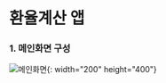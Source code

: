 # 환율계산 앱

### 1. 메인화면 구성
![메인화면](https://user-images.githubusercontent.com/86874699/152719127-880fa883-eaa8-4756-aa2d-d80ee1eeb5ee.jpeg){: width="200" height="400"}

